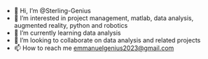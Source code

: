 - 👋 Hi, I’m @Sterling-Genius
- 👀 I’m interested in project management, matlab, data analysis, augmented reality, python and robotics
- 🌱 I’m currently learning data analysis
- 💞️ I’m looking to collaborate on data analysis and related projects
- 📫 How to reach me emmanuelgenius2023@gmail.com

<!---
Sterling-Genius/Sterling-Genius is a ✨ special ✨ repository because its `README.md` (this file) appears on your GitHub profile.
You can click the Preview link to take a look at your changes.
--->
